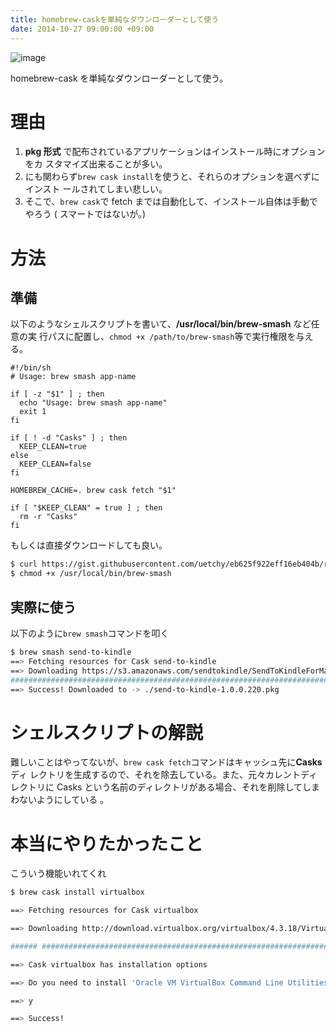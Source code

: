 ```yaml
---
title: homebrew-caskを単純なダウンローダーとして使う
date: 2014-10-27 09:00:00 +09:00
---
```


![image](/uploads/brew-cask-downloader.png)

homebrew-cask を単純なダウンローダーとして使う。

# 理由

1. **pkg 形式** で配布されているアプリケーションはインストール時にオプションをカ
   スタマイズ出来ることが多い。
2. にも関わらず`brew cask install`を使うと、それらのオプションを選べずにインスト
   ールされてしまい悲しい。
3. そこで、`brew cask`で fetch までは自動化して、インストール自体は手動でやろう
   ( スマートではないが。)

# 方法

## 準備

以下のようなシェルスクリプトを書いて、**/usr/local/bin/brew-smash** など任意の実
行パスに配置し、`chmod +x /path/to/brew-smash`等で実行権限を与える。

```bash:/usr/local/bin/brew-smash
#!/bin/sh
# Usage: brew smash app-name

if [ -z "$1" ] ; then
  echo "Usage: brew smash app-name"
  exit 1
fi

if [ ! -d "Casks" ] ; then
  KEEP_CLEAN=true
else
  KEEP_CLEAN=false
fi

HOMEBREW_CACHE=. brew cask fetch "$1"

if [ "$KEEP_CLEAN" = true ] ; then
  rm -r "Casks"
fi
```

もしくは直接ダウンロードしても良い。

```bash
$ curl https://gist.githubusercontent.com/uetchy/eb625f922eff16eb404b/raw/brew-smash.sh -o /usr/local/bin/brew-smash
$ chmod +x /usr/local/bin/brew-smash
```

## 実際に使う

以下のように`brew smash`コマンドを叩く

```bash
$ brew smash send-to-kindle
==> Fetching resources for Cask send-to-kindle
==> Downloading https://s3.amazonaws.com/sendtokindle/SendToKindleForMac-installer-v1.0.0.220.pkg
######################################################################## 100.0%
==> Success! Downloaded to -> ./send-to-kindle-1.0.0.220.pkg
```

# シェルスクリプトの解説

難しいことはやってないが、`brew cask fetch`コマンドはキャッシュ先に**Casks**ディ
レクトリを生成するので、それを除去している。また、元々カレントディレクトリに
Casks という名前のディレクトリがある場合、それを削除してしまわないようにしている
。

# 本当にやりたかったこと

こういう機能いれてくれ

```bash
$ brew cask install virtualbox

==> Fetching resources for Cask virtualbox

==> Downloading http://download.virtualbox.org/virtualbox/4.3.18/VirtualBox-4.3.18-96516-OSX.dmg

###### ################################################################## 100.0%

==> Cask virtualbox has installation options

==> Do you need to install 'Oracle VM VirtualBox Command Line Utilities'? [y/n]

==> y

==> Success!
```

